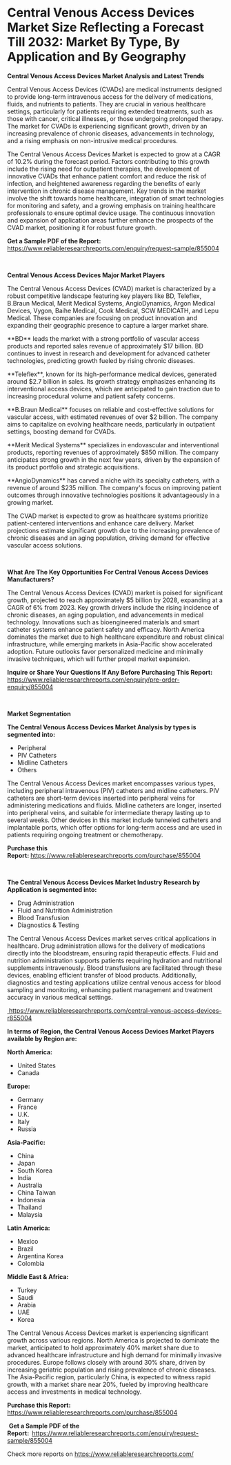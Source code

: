<p><h1>Central Venous Access Devices Market Size Reflecting a Forecast Till 2032: Market By Type, By Application and By Geography</h1></p><p><strong>Central Venous Access Devices Market Analysis and Latest Trends</strong></p>
<p><p>Central Venous Access Devices (CVADs) are medical instruments designed to provide long-term intravenous access for the delivery of medications, fluids, and nutrients to patients. They are crucial in various healthcare settings, particularly for patients requiring extended treatments, such as those with cancer, critical illnesses, or those undergoing prolonged therapy. The market for CVADs is experiencing significant growth, driven by an increasing prevalence of chronic diseases, advancements in technology, and a rising emphasis on non-intrusive medical procedures.</p><p>The Central Venous Access Devices Market is expected to grow at a CAGR of 10.2% during the forecast period. Factors contributing to this growth include the rising need for outpatient therapies, the development of innovative CVADs that enhance patient comfort and reduce the risk of infection, and heightened awareness regarding the benefits of early intervention in chronic disease management. Key trends in the market involve the shift towards home healthcare, integration of smart technologies for monitoring and safety, and a growing emphasis on training healthcare professionals to ensure optimal device usage. The continuous innovation and expansion of application areas further enhance the prospects of the CVAD market, positioning it for robust future growth.</p></p>
<p><strong>Get a Sample PDF of the Report:&nbsp;</strong> <a href="https://www.reliableresearchreports.com/enquiry/request-sample/855004?utm_campaign=2245&utm_medium=2&utm_source=Github&utm_content=ia&utm_term=03032025&utm_id=central-venous-access-devices">https://www.reliableresearchreports.com/enquiry/request-sample/855004</a></p>
<p>&nbsp;</p>
<p><strong>Central Venous Access Devices Major Market Players</strong></p>
<p><p>The Central Venous Access Devices (CVAD) market is characterized by a robust competitive landscape featuring key players like BD, Teleflex, B.Braun Medical, Merit Medical Systems, AngioDynamics, Argon Medical Devices, Vygon, Baihe Medical, Cook Medical, SCW MEDICATH, and Lepu Medical. These companies are focusing on product innovation and expanding their geographic presence to capture a larger market share.</p><p>**BD** leads the market with a strong portfolio of vascular access products and reported sales revenue of approximately $17 billion. BD continues to invest in research and development for advanced catheter technologies, predicting growth fueled by rising chronic diseases.</p><p>**Teleflex**, known for its high-performance medical devices, generated around $2.7 billion in sales. Its growth strategy emphasizes enhancing its interventional access devices, which are anticipated to gain traction due to increasing procedural volume and patient safety concerns.</p><p>**B.Braun Medical** focuses on reliable and cost-effective solutions for vascular access, with estimated revenues of over $2 billion. The company aims to capitalize on evolving healthcare needs, particularly in outpatient settings, boosting demand for CVADs.</p><p>**Merit Medical Systems** specializes in endovascular and interventional products, reporting revenues of approximately $850 million. The company anticipates strong growth in the next few years, driven by the expansion of its product portfolio and strategic acquisitions.</p><p>**AngioDynamics** has carved a niche with its specialty catheters, with a revenue of around $235 million. The company's focus on improving patient outcomes through innovative technologies positions it advantageously in a growing market.</p><p>The CVAD market is expected to grow as healthcare systems prioritize patient-centered interventions and enhance care delivery. Market projections estimate significant growth due to the increasing prevalence of chronic diseases and an aging population, driving demand for effective vascular access solutions.</p></p>
<p>&nbsp;</p>
<p><strong>What Are The Key Opportunities For Central Venous Access Devices Manufacturers?</strong></p>
<p><p>The Central Venous Access Devices (CVAD) market is poised for significant growth, projected to reach approximately $5 billion by 2028, expanding at a CAGR of 6% from 2023. Key growth drivers include the rising incidence of chronic diseases, an aging population, and advancements in medical technology. Innovations such as bioengineered materials and smart catheter systems enhance patient safety and efficacy. North America dominates the market due to high healthcare expenditure and robust clinical infrastructure, while emerging markets in Asia-Pacific show accelerated adoption. Future outlooks favor personalized medicine and minimally invasive techniques, which will further propel market expansion.</p></p>
<p><strong>Inquire or Share Your Questions If Any Before Purchasing This Report:</strong> <a href="https://www.reliableresearchreports.com/enquiry/pre-order-enquiry/855004?utm_campaign=2245&utm_medium=2&utm_source=Github&utm_content=ia&utm_term=03032025&utm_id=central-venous-access-devices">https://www.reliableresearchreports.com/enquiry/pre-order-enquiry/855004</a></p>
<p>&nbsp;</p>
<p><strong>Market Segmentation</strong></p>
<p><strong>The Central Venous Access Devices Market Analysis by types is segmented into:</strong></p>
<p><ul><li>Peripheral</li><li>PIV Catheters</li><li>Midline Catheters</li><li>Others</li></ul></p>
<p><p>The Central Venous Access Devices market encompasses various types, including peripheral intravenous (PIV) catheters and midline catheters. PIV catheters are short-term devices inserted into peripheral veins for administering medications and fluids. Midline catheters are longer, inserted into peripheral veins, and suitable for intermediate therapy lasting up to several weeks. Other devices in this market include tunneled catheters and implantable ports, which offer options for long-term access and are used in patients requiring ongoing treatment or chemotherapy.</p></p>
<p><strong>Purchase this Report:&nbsp;</strong><a href="https://www.reliableresearchreports.com/purchase/855004?utm_campaign=2245&utm_medium=2&utm_source=Github&utm_content=ia&utm_term=03032025&utm_id=central-venous-access-devices">https://www.reliableresearchreports.com/purchase/855004</a></p>
<p>&nbsp;</p>
<p><strong>The Central Venous Access Devices Market Industry Research by Application is segmented into:</strong></p>
<p><ul><li>Drug Administration</li><li>Fluid and Nutrition Administration</li><li>Blood Transfusion</li><li>Diagnostics & Testing</li></ul></p>
<p><p>The Central Venous Access Devices market serves critical applications in healthcare. Drug administration allows for the delivery of medications directly into the bloodstream, ensuring rapid therapeutic effects. Fluid and nutrition administration supports patients requiring hydration and nutritional supplements intravenously. Blood transfusions are facilitated through these devices, enabling efficient transfer of blood products. Additionally, diagnostics and testing applications utilize central venous access for blood sampling and monitoring, enhancing patient management and treatment accuracy in various medical settings.</p></p>
<p><a href="https://www.reliableresearchreports.com/central-venous-access-devices-r855004?utm_campaign=2245&utm_medium=2&utm_source=Github&utm_content=ia&utm_term=03032025&utm_id=central-venous-access-devices">&nbsp;https://www.reliableresearchreports.com/central-venous-access-devices-r855004</a></p>
<p><strong>In terms of Region, the Central Venous Access Devices Market Players available by Region are:</strong></p>
<p>
    <p> <strong> North America: </strong>
        <ul>
            <li>United States</li>
            <li>Canada</li>
        </ul>
        </p> 
    <p> <strong> Europe: </strong>
        <ul>
            <li>Germany</li>
            <li>France</li>
            <li>U.K.</li>
            <li>Italy</li>
            <li>Russia</li>
        </ul>
        </p> 
    <p> <strong> Asia-Pacific: </strong>
        <ul>
            <li>China</li>
            <li>Japan</li>
            <li>South Korea</li>
            <li>India</li>
            <li>Australia</li>
            <li>China Taiwan</li>
            <li>Indonesia</li>
            <li>Thailand</li>
            <li>Malaysia</li>
        </ul>
        </p> 
    <p> <strong> Latin America: </strong>
        <ul>
            <li>Mexico</li>
            <li>Brazil</li>
            <li>Argentina Korea</li>
            <li>Colombia</li>
        </ul>
        </p> 
    <p> <strong> Middle East & Africa: </strong>
        <ul>
            <li>Turkey</li>
            <li>Saudi</li>
            <li>Arabia</li>
            <li>UAE</li>
            <li>Korea</li>
        </ul>
    </p>
    </p>
<p><p>The Central Venous Access Devices market is experiencing significant growth across various regions. North America is projected to dominate the market, anticipated to hold approximately 40% market share due to advanced healthcare infrastructure and high demand for minimally invasive procedures. Europe follows closely with around 30% share, driven by increasing geriatric population and rising prevalence of chronic diseases. The Asia-Pacific region, particularly China, is expected to witness rapid growth, with a market share near 20%, fueled by improving healthcare access and investments in medical technology.</p></p>
<p><strong>Purchase this Report: </strong><a href="https://www.reliableresearchreports.com/purchase/855004?utm_campaign=2245&utm_medium=2&utm_source=Github&utm_content=ia&utm_term=03032025&utm_id=central-venous-access-devices">https://www.reliableresearchreports.com/purchase/855004</a></p>
<p>&nbsp;<strong>Get a Sample PDF of the Report:&nbsp;&nbsp;</strong><a href="https://www.reliableresearchreports.com/enquiry/request-sample/855004?utm_campaign=2245&utm_medium=2&utm_source=Github&utm_content=ia&utm_term=03032025&utm_id=central-venous-access-devices">https://www.reliableresearchreports.com/enquiry/request-sample/855004</a></p>
<p><strong></strong></p>
<p>Check more reports on <a href="https://www.reliableresearchreports.com/?utm_campaign=2245&utm_medium=2&utm_source=Github&utm_content=ia&utm_term=03032025&utm_id=central-venous-access-devices">https://www.reliableresearchreports.com/</a></p>